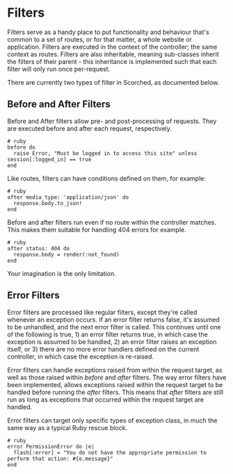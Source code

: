 Filters
=======
Filters serve as a handy place to put functionality and behaviour that's common to a set of routes, or for that matter, a whole website or application. Filters are executed in the context of the controller; the same context as routes. Filters are also inheritable, meaning sub-classes inherit the filters of their parent - this inheritance is implemented such that each filter will only run once per-request.

There are currently two types of filter in Scorched, as documented below.


Before and After Filters
------------------------
Before and After filters allow pre- and post-processing of requests. They are executed before and after each request, respectively.

    # ruby
    before do
      raise Error, "Must be logged in to access this site" unless session[:logged_in] == true
    end

Like routes, filters can have conditions defined on them, for example:

    # ruby
    after media_type: 'application/json' do
      response.body.to_json!
    end

Before and after filters run even if no route within the controller matches. This makes them suitable for handling 404 errors for example.

    # ruby
    after status: 404 do
      response.body = render(:not_found)
    end

Your imagination is the only limitation.


Error Filters
-------------
Error filters are processed like regular filters, except they're called whenever an exception occurs. If an error filter returns false, it's assumed to be unhandled, and the next error filter is called. This continues until one of the following is true, 1) an error filter returns true, in which case the exception is assumed to be handled, 2) an error filter raises an exception itself, or 3) there are no more error handlers defined on the current controller, in which case the exception is re-raised.

Error filters can handle exceptions raised from within the request target, as well as those raised within _before_ and _after_ filters. The way error filters have been implemented, allows exceptions raised within the request target to be handled before running the _after_ filters. This means that _after_ filters are still run as long as exceptions that occurred within the request target are handled.

Error filters can target only specific types of exception class, in much the same way as a typical Ruby rescue block.

    # ruby
    error PermissionError do |e|
      flash[:error] = "You do not have the appropriate permission to perform that action: #{e.message}"
    end